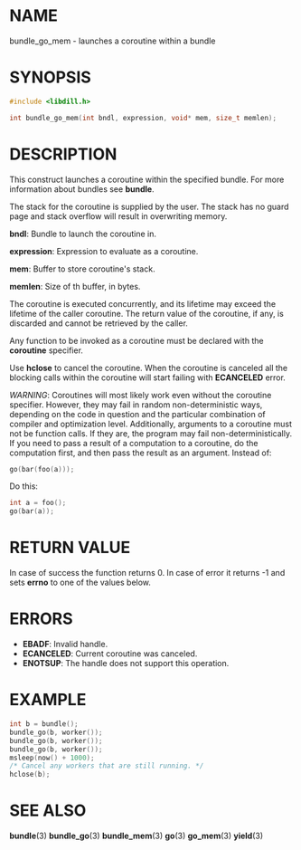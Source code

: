 # NAME

bundle_go_mem - launches a coroutine within a bundle

# SYNOPSIS

```c
#include <libdill.h>

int bundle_go_mem(int bndl, expression, void* mem, size_t memlen);
```

# DESCRIPTION

This construct launches a coroutine within the specified bundle.
For more information about bundles see **bundle**.

The stack for the coroutine is supplied by the user.
The stack has no guard page and stack overflow will result in
overwriting memory.

**bndl**: Bundle to launch the coroutine in.

**expression**: Expression to evaluate as a coroutine.

**mem**: Buffer to store coroutine's stack.

**memlen**: Size of th buffer, in bytes.

The coroutine is executed concurrently, and its lifetime may exceed the
lifetime of the caller coroutine. The return value of the coroutine, if any,
is discarded and cannot be retrieved by the caller.

Any function to be invoked as a coroutine must be declared with the
**coroutine** specifier.

Use **hclose** to cancel the coroutine. When the coroutine is canceled
all the blocking calls within the coroutine will start failing with
**ECANCELED** error.

_WARNING_: Coroutines will most likely work even without the coroutine
specifier. However, they may fail in random non-deterministic ways,
depending on the code in question and the particular combination of compiler
and optimization level. Additionally, arguments to a coroutine must not be
function calls. If they are, the program may fail non-deterministically.
If you need to pass a result of a computation to a coroutine, do the
computation first, and then pass the result as an argument.  Instead of:

```c
go(bar(foo(a)));
```

Do this:

```c
int a = foo();
go(bar(a));
```

# RETURN VALUE

In case of success the function returns 0. In case of error it returns -1 and sets **errno** to one of the values below.

# ERRORS

* **EBADF**: Invalid handle.
* **ECANCELED**: Current coroutine was canceled.
* **ENOTSUP**: The handle does not support this operation.

# EXAMPLE

```c
int b = bundle();
bundle_go(b, worker());
bundle_go(b, worker());
bundle_go(b, worker());
msleep(now() + 1000);
/* Cancel any workers that are still running. */
hclose(b);
```
# SEE ALSO

**bundle**(3) **bundle_go**(3) **bundle_mem**(3) **go**(3) **go_mem**(3) **yield**(3) 
